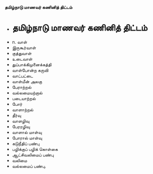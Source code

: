 **தமிழ்நாடு மாணவர் கணினித் திட்டம்**
- # தமிழ்நாடு மாணவர் கணினித் திட்டம்
- n. வாள்
- இருகூர்வாள்
- குத்துவாள்
-  உடைவாள்
- துப்பாக்கிமுனைக்கத்தி
- வாள்போன்ற கருவி
- வாட்பட்டை
- வாள்மீன் அலகு
- பேராற்றல்
-  வல்லமையற்றால்
- படையாற்றல்
- போர்
- வாளாற்றல்
- தீர்வு
-  வாளழிவு
- பேரரழிவு
-  வாளால் மாள்வு
- போரால் மாள்வு
- கடுநீதிப் பண்பு
- பழிக்குப் பழிக் கொள்கை
- ஆட்சிவலிமைப் பண்பு
-  வலிமை
-   வல்லமைப் பண்பு.

